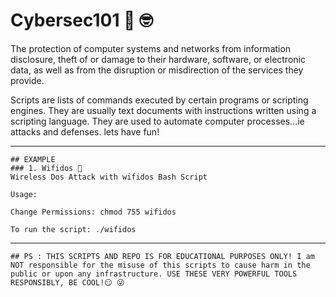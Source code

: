 # Cybersec101 	:monocle_face: :nerd_face:

The protection of computer systems and networks from information disclosure, theft of or damage to their hardware, software, or electronic data, as well as from the disruption or misdirection of the services they provide. 

Scripts are lists of commands executed by certain programs or scripting engines. They are usually text documents with instructions written using a scripting language. They are used to automate computer processes...ie attacks and defenses. lets have fun!

----------------------------------------------------------------------------------------------------------------------------------------------------------------------
```
## EXAMPLE
### 1. Wifidos 🤖
Wireless Dos Attack with wifidos Bash Script

Usage:

Change Permissions: chmod 755 wifidos

To run the script: ./wifidos
```
----------------------------------------------------------------------------------------------------------------------------------------------------------------------
```
## PS : THIS SCRIPTS AND REPO IS FOR EDUCATIONAL PURPOSES ONLY! I am NOT responsible for the misuse of this scripts to cause harm in the public or upon any infrastructure. USE THESE VERY POWERFUL TOOLS RESPONSIBLY, BE COOL!😏 😜

```

